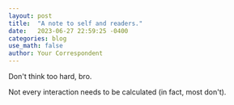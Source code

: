 ```yaml
---
layout: post
title:  "A note to self and readers."
date:   2023-06-27 22:59:25 -0400
categories: blog
use_math: false
author: Your Correspondent
---
```


Don't think too hard, bro.

Not every interaction needs to be calculated (in fact, most don't).

